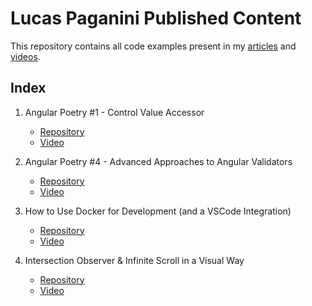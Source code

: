 # Lucas Paganini Published Content

This repository contains all code examples present in my [articles](https://www.lucaspaganini.com/) and [videos](https://www.youtube.com/channel/UCb2qfrlxS0kK9vca_fpjdNQ).

## Index

1. Angular Poetry #1 - Control Value Accessor

   - [Repository](/control-value-accessor/README.md)
   - [Video](https://youtu.be/HiW5CYOw6-Q)

2. Angular Poetry #4 - Advanced Approaches to Angular Validators

   - [Repository](/custom-validators/README.md)
   - [Video](https://youtu.be/Vm-tlaJ4nug)

3. How to Use Docker for Development (and a VSCode Integration)

   - [Repository](/docker-dev-env/README.md)
   - [Video](https://youtu.be/NqoYKwPQl6U)

4. Intersection Observer & Infinite Scroll in a Visual Way

   - [Repository](/infinite-scroll-intersection-observer/README.md)
   - [Video](https://youtu.be/fvU6MC1cK9U)
